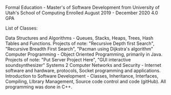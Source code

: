 Formal Education - Master's of Software Development from University of Utah's School of Computing
Enrolled August 2019 - December 2020 4.0 GPA

List of Classes:

Data Structures and Algorithms - Queues, Stacks, Heaps, Trees, Hash Tables and Functions. Projects of note: "Recursive Depth first Search", "Recursive Breadth First Search", "Pacman using Dijkstra's algorithm"
Computer Programming - Object Oriented Programming, primarily in Java. Projects of note: "Put Server Project Here", "GUI interactive soundsynthesizer" 
Systems 2 Computer Networks and Security - Internet software and hardware, protocols, Socket programming and applications.  
Introduction to Software Development - Classes, Inheritance, Interfaces, Compiling, LIbrary Management, Source code control and code (gitHub). All programming was done in C++. 
